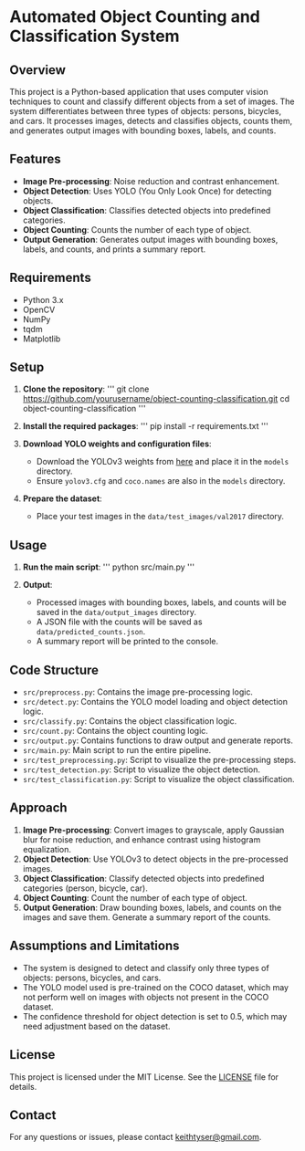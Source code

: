 # Automated Object Counting and Classification System

## Overview
This project is a Python-based application that uses computer vision techniques to count and classify different objects from a set of images. The system differentiates between three types of objects: persons, bicycles, and cars. It processes images, detects and classifies objects, counts them, and generates output images with bounding boxes, labels, and counts.

## Features
- **Image Pre-processing**: Noise reduction and contrast enhancement.
- **Object Detection**: Uses YOLO (You Only Look Once) for detecting objects.
- **Object Classification**: Classifies detected objects into predefined categories.
- **Object Counting**: Counts the number of each type of object.
- **Output Generation**: Generates output images with bounding boxes, labels, and counts, and prints a summary report.

## Requirements
- Python 3.x
- OpenCV
- NumPy
- tqdm
- Matplotlib

## Setup
1. **Clone the repository**:
'''
git clone https://github.com/yourusername/object-counting-classification.git
cd object-counting-classification
'''

2. **Install the required packages**:
'''
pip install -r requirements.txt
'''

3. **Download YOLO weights and configuration files**:
    - Download the YOLOv3 weights from [here](https://pjreddie.com/media/files/yolov3.weights) and place it in the `models` directory.
    - Ensure `yolov3.cfg` and `coco.names` are also in the `models` directory.

4. **Prepare the dataset**:
    - Place your test images in the `data/test_images/val2017` directory.

## Usage
1. **Run the main script**:
'''
python src/main.py
'''


2. **Output**:
    - Processed images with bounding boxes, labels, and counts will be saved in the `data/output_images` directory.
    - A JSON file with the counts will be saved as `data/predicted_counts.json`.
    - A summary report will be printed to the console.

## Code Structure
- `src/preprocess.py`: Contains the image pre-processing logic.
- `src/detect.py`: Contains the YOLO model loading and object detection logic.
- `src/classify.py`: Contains the object classification logic.
- `src/count.py`: Contains the object counting logic.
- `src/output.py`: Contains functions to draw output and generate reports.
- `src/main.py`: Main script to run the entire pipeline.
- `src/test_preprocessing.py`: Script to visualize the pre-processing steps.
- `src/test_detection.py`: Script to visualize the object detection.
- `src/test_classification.py`: Script to visualize the object classification.

## Approach
1. **Image Pre-processing**: Convert images to grayscale, apply Gaussian blur for noise reduction, and enhance contrast using histogram equalization.
2. **Object Detection**: Use YOLOv3 to detect objects in the pre-processed images.
3. **Object Classification**: Classify detected objects into predefined categories (person, bicycle, car).
4. **Object Counting**: Count the number of each type of object.
5. **Output Generation**: Draw bounding boxes, labels, and counts on the images and save them. Generate a summary report of the counts.

## Assumptions and Limitations
- The system is designed to detect and classify only three types of objects: persons, bicycles, and cars.
- The YOLO model used is pre-trained on the COCO dataset, which may not perform well on images with objects not present in the COCO dataset.
- The confidence threshold for object detection is set to 0.5, which may need adjustment based on the dataset.

## License
This project is licensed under the MIT License. See the [LICENSE](LICENSE) file for details.

## Contact
For any questions or issues, please contact [keithtyser@gmail.com](mailto:keithtyser@gmail.com).